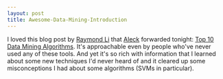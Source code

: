 ```yaml
---
layout: post
title: Awesome-Data-Mining-Introduction
---
```


I loved this blog post by [Raymond Li](http://rayli.net) that [Aleck](http://www.slideshare.net/AleckLandgraf) forwarded tonight: [Top 10 Data Mining Algorithms](http://rayli.net/blog/data/top-10-data-mining-algorithms-in-plain-english/). It's approachable even by people who've never used any of these tools. And yet it's so rich with information that I learned about some new techniques I'd never heard of and it cleared up some misconceptions I had about some algorithms (SVMs in particular).